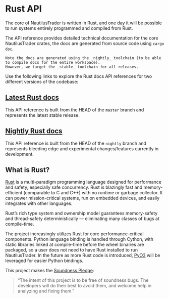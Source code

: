 # Rust API

The core of NautilusTrader is written in Rust, and one day it will be possible to run systems
entirely programmed and compiled from Rust.

The API reference provides detailed technical documentation for the core NautilusTrader crates,
the docs are generated from source code using `cargo doc`.

```{note}
Note the docs are generated using the _nightly_ toolchain (to be able to compile docs for the entire workspace).
However, we target the _stable_ toolchain for all releases.
```

Use the following links to explore the Rust docs API references for two different versions of the codebase:

## [Latest Rust docs](https://docs.nautilustrader.io/core)
This API reference is built from the HEAD of the `master` branch and represents the latest stable release.

## [Nightly Rust docs](https://docs.nautilustrader.io/nightly/core)
This API reference is built from the HEAD of the `nightly` branch and represents bleeding edge and experimental changes/features currently in development.

## What is Rust?
[Rust](https://www.rust-lang.org/) is a multi-paradigm programming language designed for performance and safety, especially safe
concurrency. Rust is blazingly fast and memory-efficient (comparable to C and C++) with no runtime or
garbage collector. It can power mission-critical systems, run on embedded devices, and easily
integrates with other languages.

Rust’s rich type system and ownership model guarantees memory-safety and thread-safety deterministically —
eliminating many classes of bugs at compile-time.

The project increasingly utilizes Rust for core performance-critical components. Python language binding is handled through
Cython, with static libraries linked at compile-time before the wheel binaries are packaged, so a user
does not need to have Rust installed to run NautilusTrader. In the future as more Rust code is introduced,
[PyO3](https://pyo3.rs/latest) will be leveraged for easier Python bindings.

This project makes the [Soundness Pledge](https://raphlinus.github.io/rust/2020/01/18/soundness-pledge.html):

> “The intent of this project is to be free of soundness bugs.
> The developers will do their best to avoid them, and welcome help in analyzing and fixing them.”
